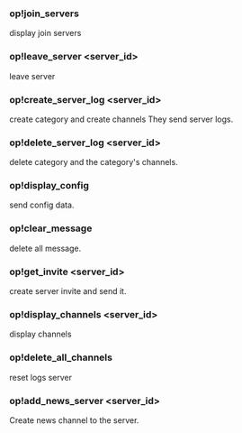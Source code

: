 ### op!join_servers
display join servers
### op!leave_server <server_id>
leave server
### op!create_server_log <server_id>
create category and create channels
They send server logs.
### op!delete_server_log <server_id>
delete category and the category's channels.
### op!display_config
send config data.
### op!clear_message
delete all message.
### op!get_invite <server_id>
create server invite and send it.
### op!display_channels <server_id>
display channels
### op!delete_all_channels
reset logs server
### op!add_news_server <server_id>
Create news channel to the server.